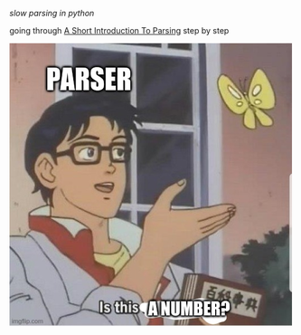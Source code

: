 _slow parsing in python_

going through
[A Short Introduction To Parsing](https://github.com/smucclaw/complaw/tree/master/doc/ex-mathlang-20200821)
step by step

![Is this a Number?](mamoru.jpg)
